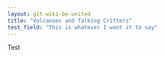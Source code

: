 ```yaml
---
layout: git-wiki-be-united
title: "Volcanoes and Talking Critters"
test_field: "This is whatever I want it to say"
---
```


Test
